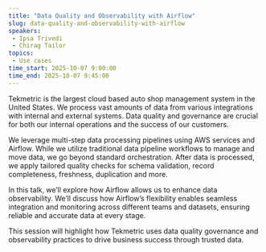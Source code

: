 ```yaml
---
title: "Data Quality and Observability with Airflow"
slug: data-quality-and-observability-with-airflow
speakers:
 - Ipsa Trivedi
 - Chirag Tailor
topics:
 - Use cases
time_start: 2025-10-07 9:00:00
time_end: 2025-10-07 9:45:00
---
```


Tekmetric is the largest cloud based auto shop management system in the United States. We process vast amounts of data from various integrations with internal and external systems. Data quality and governance are crucial for both our internal operations and the success of our customers.

We leverage multi-step data processing pipelines using AWS services and Airflow. While we utilize traditional data pipeline workflows to manage and move data, we go beyond standard orchestration. After data is processed, we apply tailored quality checks for schema validation, record completeness, freshness,  duplication and more.

In this talk, we’ll explore how Airflow allows us to enhance data observability. We’ll discuss how Airflow’s flexibility enables seamless integration and monitoring across different teams and datasets, ensuring reliable and accurate data at every stage.

This session will highlight how Tekmetric uses data quality governance and observability practices to drive business success through trusted data.